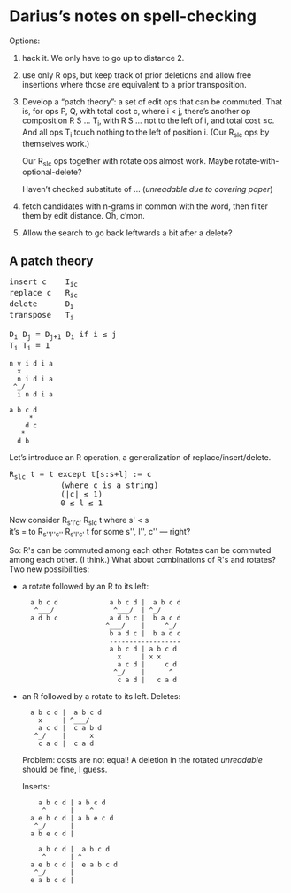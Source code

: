 Darius’s notes on spell-checking
================================

Options:

1.  hack it. We only have to go up to distance 2.
2.  use only R ops, but keep track of prior deletions and allow free
    insertions where those are equivalent to a prior transposition.
3.  Develop a “patch theory”: a set of edit ops that can be commuted.
    That is, for ops P, Q, with total cost c, where i < j, there’s
    another op composition R S ... T<sub>i</sub>, with R S ... not to
    the left of i, and total cost ≤c.  And all ops T<sub>i</sub> touch
    nothing to the left of position i.  (Our R<sub>slc</sub> ops by
    themselves work.)

    Our R<sub>slc</sub> ops together with rotate ops almost work.  Maybe
    rotate-with-optional-delete?

    Haven’t checked substitute of ... (*unreadable due to covering paper*)

4.  fetch candidates with n-grams in common with the word, then filter
    them by edit distance.  Oh, c’mon.

5.  Allow the search to go back leftwards a bit after a delete?

A patch theory
--------------

<pre>
insert c    I<sub>ic</sub>
replace c   R<sub>ic</sub>
delete      D<sub>i</sub>
transpose   T<sub>i</sub>

D<sub>i</sub> D<sub>j</sub> = D<sub>j+1</sub> D<sub>i</sub> if i ≤ j
T<sub>i</sub> T<sub>i</sub> = 1
</pre>

    n v i d i a
      x
      n i d i a
     ^_/
      i n d i a

    a b c d
         *
        d c
       *
      d b


Let’s introduce an R operation, a generalization of
replace/insert/delete.

<pre>
R<sub>slc</sub> t = t except t[s:s+l] := c
           (where c is a string)
           (|c| ≤ 1)
           0 ≤ l ≤ 1
</pre>

Now consider R<sub>s'l'c'</sub>    R<sub>slc</sub>    t where s' < s  
it’s = to    R<sub>s''l''c''</sub> R<sub>s'l'c'</sub> t for some s'', l'', c'' — right?

So: R's can be commuted among each other.
    Rotates can be commuted among each other. (I think.)
    What about combinations of R's and rotates?
    Two new possibilities:

- a rotate followed by an R to its left:

        a b c d             a b c d |  a b c d
         ^___/               ^___/  | ^_/
        a d b c             a d b c |  b a c d
                           ^___/    |     ^_/
                            b a d c |  b a d c
                            ------------------
                            a b c d | a b c d
                              x     | x x
                              a c d |     c d
                             ^_/    |      ^
                              c a d |   c a d

- an R followed by a rotate to its left.  Deletes:

        a b c d |  a b c d
          x     | ^___/
          a c d |  c a b d
         ^_/    |      x
          c a d |  c a d

    Problem: costs are not equal!
    A deletion in the rotated *unreadable* should be fine, I guess.

    Inserts:

          a b c d | a b c d
           ^      |    ^
        a e b c d | a b e c d
         ^_/      |
        a b e c d |

          a b c d |  a b c d
           ^      | ^
        a e b c d |  e a b c d
         ^_/      |
        e a b c d |
